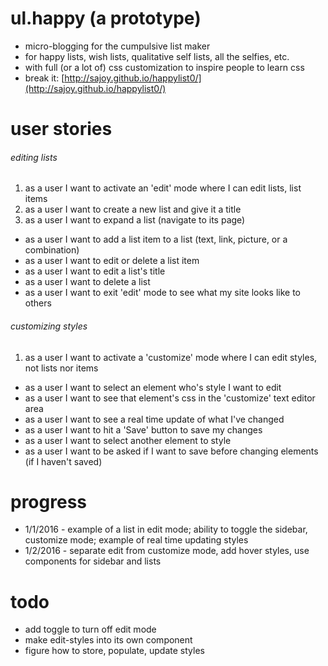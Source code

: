 # ul.happy (a prototype)
* micro-blogging for the cumpulsive list maker
* for happy lists, wish lists, qualitative self lists, all the selfies, etc.
* with full (or a lot of) css customization to inspire people to learn css
* break it: [http://sajoy.github.io/happylist0/](http://sajoy.github.io/happylist0/)

# user stories
###### editing lists
1. as a user I want to activate an 'edit' mode where I can edit lists, list items
2. as a user I want to create a new list and give it a title
3. as a user I want to expand a list (navigate to its page)
* as a user I want to add a list item to a list (text, link, picture, or a combination)
* as a user I want to edit or delete a list item
* as a user I want to edit a list's title
* as a user I want to delete a list
* as a user I want to exit 'edit' mode to see what my site looks like to others


###### customizing styles
1. as a user I want to activate a 'customize' mode where I can edit styles, not lists nor items
* as a user I want to select an element who's style I want to edit
* as a user I want to see that element's css in the 'customize' text editor area
* as a user I want to see a real time update of what I've changed
* as a user I want to hit a 'Save' button to save my changes
* as a user I want to select another element to style
* as a user I want to be asked if I want to save before changing elements (if I haven't saved)


# progress
* 1/1/2016 - example of a list in edit mode; ability to toggle the sidebar, customize mode; example of real time updating styles
* 1/2/2016 - separate edit from customize mode, add hover styles, use components for sidebar and lists

# todo
* add toggle to turn off edit mode
* make edit-styles into its own component
* figure how to store, populate, update styles
